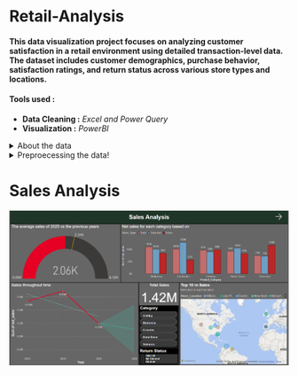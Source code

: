 # Retail-Analysis
#### This data visualization project focuses on analyzing customer satisfaction in a retail environment using detailed transaction-level data. The dataset includes customer demographics, purchase behavior, satisfaction ratings, and return status across various store types and locations. 

#### Tools used : 
* **Data Cleaning :** _Excel and Power Query_
* **Visualization :** _PowerBI_

<Details> 
<summary> About the data </summary>
1. Transaction_ID – A unique identifier assigned to each purchase transaction.
2. Customer_Name – The name of the customer who made the purchase.
3. Customer_Age – The age of the customer at the time of the transaction.
4. Store_Location – The geographic location or name of the store where the purchase occurred.
5. Store_Type – The classification of the store (e.g., Urban, Rural, Suburban).
6. Product_Category – The broader category under which the purchased item falls (e.g., Groceries, Clothing).
7. Product_Name – The specific name or brand of the purchased product.
8. Quantity – The number of units of the product purchased.
9. Purchase_Amount – The total monetary value of the transaction.
10. Discount_Applied – The discount rate applied to the transaction (in decimal or percentage).
11. Payment_Method – The mode of payment used by the customer (e.g., Credit Card, Cash).
12. Purchase_Date – The date when the transaction took place.
13. Customer_Satisfaction_Rating – A numeric score representing the customer's satisfaction with the purchase.
14. Return_Status – Indicates whether the product was returned or not (e.g., Yes, No, Returned).
</Details> 

<details> <summary>Preproecessing the data! </summary>

In this **Customer_Age** have so many missing values, **Quantity** had so many null values and 0 as value, **Discount_Applied** had so many missing values, **Purchase_Date** had a non-unifrom format of date and **Return_status** also has non-unifrom datas.
By using Excel and PowerQuery, we can rectify these issues.
  
* Customer_Age - using "Fill" the values are filled from top to bottom, since there are nearly 50% of null values in the data, filling with Mean or median is not preffered.
* Quantity - using excel, I have filled the null and Zero values with 1.
* Discount_Applied -  The null values in this can be denoted as 0, since it means no discount is applied.
* Purchase_Date - using excel text formula, we can normalize the date fromat.
* Return_status- Using Excel If formula, I converted data into either "Returned" or "Not Returned"
</details>

# Sales Analysis

<img src = "https://github.com/Kriz-Griffin/Retail-Analysis/blob/bee9cab41b9e611d30bf83520fab1c06cd53b792/img/1.png">
